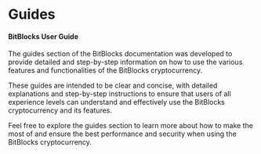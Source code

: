 # Guides

#### BitBlocks User Guide

The guides section of the BitBlocks documentation was developed to provide detailed and step-by-step information on how to use the various features and functionalities of the BitBlocks cryptocurrency.

These guides are intended to be clear and concise, with detailed explanations and step-by-step instructions to ensure that users of all experience levels can understand and effectively use the BitBlocks cryptocurrency and its features.

Feel free to explore the guides section to learn more about how to make the most of and ensure the best performance and security when using the BitBlocks cryptocurrency.
